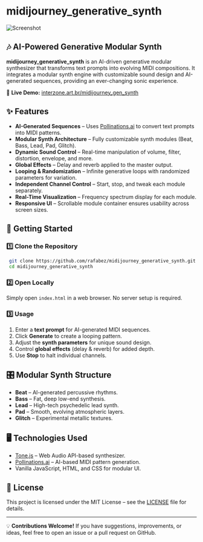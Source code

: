 # midijourney_generative_synth

![Screenshot](https://interzone.art.br/midijourney_generative_synth/ss_mgs.webp)

## 🎶 AI-Powered Generative Modular Synth

**midijourney_generative_synth** is an AI-driven generative modular synthesizer that transforms text prompts into evolving MIDI compositions. It integrates a modular synth engine with customizable sound design and AI-generated sequences, providing an ever-changing sonic experience.

🔗 **Live Demo:** [interzone.art.br/midijourney_gen_synth](https://interzone.art.br/midijourney_gen_synth/)

## ✨ Features
- **AI-Generated Sequences** – Uses [Pollinations.ai](https://pollinations.ai/) to convert text prompts into MIDI patterns.
- **Modular Synth Architecture** – Fully customizable synth modules (Beat, Bass, Lead, Pad, Glitch).
- **Dynamic Sound Control** – Real-time manipulation of volume, filter, distortion, envelope, and more.
- **Global Effects** – Delay and reverb applied to the master output.
- **Looping & Randomization** – Infinite generative loops with randomized parameters for variation.
- **Independent Channel Control** – Start, stop, and tweak each module separately.
- **Real-Time Visualization** – Frequency spectrum display for each module.
- **Responsive UI** – Scrollable module container ensures usability across screen sizes.

## 🚀 Getting Started

### 1️⃣ Clone the Repository
```sh
 git clone https://github.com/rafabez/midijourney_generative_synth.git
 cd midijourney_generative_synth
```

### 2️⃣ Open Locally
Simply open `index.html` in a web browser. No server setup is required.

### 3️⃣ Usage
1. Enter a **text prompt** for AI-generated MIDI sequences.
2. Click **Generate** to create a looping pattern.
3. Adjust the **synth parameters** for unique sound design.
4. Control **global effects** (delay & reverb) for added depth.
5. Use **Stop** to halt individual channels.

## 🎛️ Modular Synth Structure
- **Beat** – AI-generated percussive rhythms.
- **Bass** – Fat, deep low-end synthesis.
- **Lead** – High-tech psychedelic lead synth.
- **Pad** – Smooth, evolving atmospheric layers.
- **Glitch** – Experimental metallic textures.

## 🖥️ Technologies Used
- [Tone.js](https://tonejs.github.io/) – Web Audio API-based synthesizer.
- [Pollinations.ai](https://pollinations.ai/) – AI-based MIDI pattern generation.
- Vanilla JavaScript, HTML, and CSS for modular UI.

## 📝 License
This project is licensed under the MIT License – see the [LICENSE](LICENSE) file for details.

---
💡 **Contributions Welcome!** If you have suggestions, improvements, or ideas, feel free to open an issue or a pull request on GitHub.

